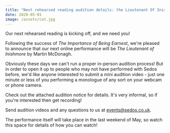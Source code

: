 ```yaml
---
title: "Next rehearsed reading audition details: the Lieutenant Of Inishmore"
date: 2020-05-01
image: /assets/cat.jpg
---
```

Our next rehearsed reading is kicking off, and we need you!

Following the success of *The Importance of Being Earnest*, we're pleased to announce that our next online performance will be *The Lieutenant of Inishmore* by Martin McDonagh.

Obviously these days we can't run a proper in-person audition process! But in order to open it up to people who may not have performed with Sedos before, we'd like anyone interested to submit a mini audition video - just one minute or less of you performing a monologue of any sort on your webcam or phone camera. 

Check out the attached audition notice for details. It's very informal, so if you're interested then get recording!

Send audition videos and any questions to us at events@sedos.co.uk. 

The performance itself will take place in the last weekend of May, so watch this space for details of how you can watch!